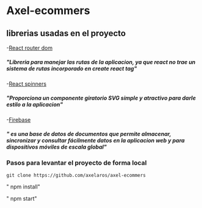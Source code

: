 # Axel-ecommers 

## librerias usadas en el proyecto

-[React router dom](https://v5.reactrouter.com/web/guides/quick-start)
##### "Libreria para manejar las rutas de la aplicacion, ya que react no trae un sistema de rutas incorporado en create react tag" 

-[React spinners](https://www.npmjs.com/package/react-spinners)
##### "Proporciona un componente giratorio SVG simple y atractivo para darle estilo a la aplicacion"

-[Firebase](https://firebase.google.com/)
##### " es una base de datos de documentos que permite almacenar, sincronizar y consultar fácilmente datos en la aplicacion web y para dispositivos móviles de escala global"


### Pasos para levantar el proyecto de forma local

```
git clone https://github.com/axelaros/axel-ecommers
```

" npm install"


" npm start"










